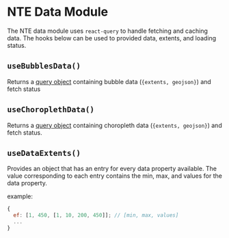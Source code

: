 # NTE Data Module

The NTE data module uses `react-query` to handle fetching and caching data. The hooks below can be used to provided data, extents, and loading status.

## `useBubblesData()`

Returns a [query object](https://react-query.tanstack.com/guides/queries#query-basics) containing bubble data (`{extents, geojson}`) and fetch status

## `useChoroplethData()`

Returns a [query object](https://react-query.tanstack.com/guides/queries#query-basics) containing choropleth data (`{extents, geojson}`) and fetch status.

## `useDataExtents()`

Provides an object that has an entry for every data property available. The value corresponding to each entry contains the min, max, and values for the data property.

example:

```js
{
  ef: [1, 450, [1, 10, 200, 450]]; // [min, max, values]
  ...
}
```
